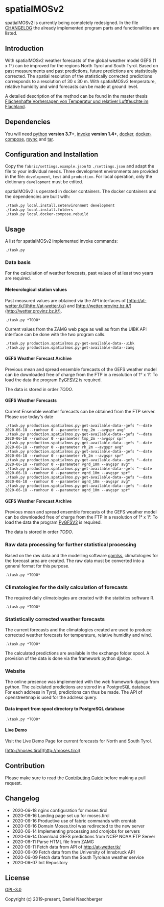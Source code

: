 # spatialMOSv2

spatialMOSv2 is currently being completely redesigned. In the file [CHANGELOG](#CHANGELOG) the already implemented program parts and functionalities are listed.


## Introduction
With spatialMOSv2 weather forecasts of the global weather model GEFS (1 x 1°) can be improved for the regions North Tyrol and South Tyrol. Based on past measurements and past predictions, future predictions are statistically corrected. 
The spatial resolution of the statistically corrected predictions corresponds to a resolution of 30 x 30 m. With spatialMOSv2 temperature, relative humidity and wind forecasts can be made at ground level.

A detailed description of the method can be found in the master thesis [Flächenhafte Vorhersagen von Temperatur und relativer Luftfeuchte im Flachland](http://diglib.uibk.ac.at/urn:nbn:at:at-ubi:1-16130).

## Dependencies
You will need [python](https://www.python.org/) **version 3.7+**, [invoke](http://www.pyinvoke.org/installing.html) **version 1.4+**, [docker](https://www.docker.com/), [docker-compose](https://docs.docker.com/compose/), [rsync](https://rsync.samba.org/) and [tar](https://www.gnu.org/software/tar/).


## Configuration and Installation
Copy the `fabric/settings.example.json` to `./settings.json` and adapt the file to your individual needs. Three development environments are provided in the file: `development`, `test` and `production`. For local operation, only the dictionary `development` must be edited.

spatialMOSv2 is operated in docker containers. The docker containers and the dependencies are built with:

```
./task.py local.install.setenvironment development
./task.py local.install.folders
./task.py local.docker-compose.rebuild
```

## Usage

A list for spatialMOSv2 implemented invoke commands: 

```
./task.py
```

### Data basis

For the calculation of weather forecasts, past values of at least two years are required.

#### Meteorological station values
Past measured values are obtained via the API interfaces of [http://at-wetter.tk/](http://at-wetter.tk/) and [http://wetter.provinz.bz.it/](http://wetter.provinz.bz.it/).

```
./task.py *TODO*
```

Current values from the ZAMG web page as well as from the UIBK API interface can be done with the two program calls.

```
./task.py production.spatialmos.py-get-available-data--uibk
./task.py production.spatialmos.py-get-available-data--zamg
```


#### GEFS Weather Forecast Archive

Previous mean and spread ensemble forecasts of the GEFS weather model can be downloaded free of charge from the FTP in a resolution of 1° x 1°. To load the data the program [PyGFSV2](https://github.com/retostauffer/PyGFSV2) is required.

The data is stored in order *TODO*.


#### GEFS Weather Forecasts

Current Ensemble weather forecasts can be obtained from the FTP server. Please use today's date

```
./task.py production.spatialmos.py-get-available-data--gefs "--date 2020-06-18 --runhour 0 --parameter tmp_2m --avgspr avg"
./task.py production.spatialmos.py-get-available-data--gefs "--date 2020-06-18 --runhour 0 --parameter tmp_2m --avgspr spr"
./task.py production.spatialmos.py-get-available-data--gefs "--date 2020-06-18 --runhour 0 --parameter rh_2m --avgspr avg"
./task.py production.spatialmos.py-get-available-data--gefs "--date 2020-06-18 --runhour 0 --parameter rh_2m --avgspr spr"
./task.py production.spatialmos.py-get-available-data--gefs "--date 2020-06-18 --runhour 0 --parameter vgrd_10m --avgspr avg"
./task.py production.spatialmos.py-get-available-data--gefs "--date 2020-06-18 --runhour 0 --parameter vgrd_10m --avgspr spr"
./task.py production.spatialmos.py-get-available-data--gefs "--date 2020-06-18 --runhour 0 --parameter ugrd_10m --avgspr avg"
./task.py production.spatialmos.py-get-available-data--gefs "--date 2020-06-18 --runhour 0 --parameter ugrd_10m --avgspr spr"
```


#### GEFS Weather Forecast Archive

Previous mean and spread ensemble forecasts of the GEFS weather model can be downloaded free of charge from the FTP in a resolution of 1° x 1°. To load the data the program [PyGFSV2](https://github.com/retostauffer/PyGFSV2) is required.

The data is stored in order *TODO*.


### Raw data processing for further statistical processing

Based on the raw data and the modelling software [gamlss](http://www.gamlss.com/), climatologies for the forecast area are created. The raw data must be converted into a general format for this purpose.

```
.\task.py *TODO*
```


### Climatologies for the daily calculation of forecasts

The required daily climatologies are created with the statistics software R.

```
.\task.py *TODO*
```

### Statistically corrected weather forecasts
The current forecasts and the climatologies created are used to produce corrected weather forecasts for temperature, relative humidity and wind. 

```
.\task.py *TODO*
```

The calculated predictions are available in the exchange folder spool. A provision of the data is done via the framework python django.


### Website

The online presence was implemented with the web framework django from python. The calculated predictions are stored in a PostgreSQL database. For each address in Tyrol, predictions can thus be made. The API of openstreetmap is used for the address query.

#### Data import from spool directory to PostgreSQL database

```
.\task.py *TODO*
```

#### Live Demo

Visit the Live Demo Page for current forecasts for North and South Tyrol.

[http://moses.tirol](http://moses.tirol)


## Contribution

Please make sure to read the [Contributing Guide](./CONTRIBUTING.md) before making a pull request.



## Changelog

- 2020-06-18 nginx configuration for moses.tirol
- 2020-06-16 Landing page set up for moses.tirol
- 2020-06-16 Productive use of fabric commands with crontab
- 2020-06-16 Domain Moses.tirol was redirected to the new server
- 2020-06-14 Implementing processing and cronjobs for servers
- 2020-06-14 Download GEFS predictions from NCEP NOAA FTP Server
- 2020-06-11 Parse HTML file from ZAMG
- 2020-06-11 Fetch data from API of http://at-wetter.tk/
- 2020-06-09 Fetch data from the University of Innsbruck API
- 2020-06-09 Fetch data from the South Tyrolean weather service  
- 2020-06-07 Init Repository 


## License

[GPL-3.0](./LICENSE)

Copyright (c) 2019-present, Daniel Naschberger
